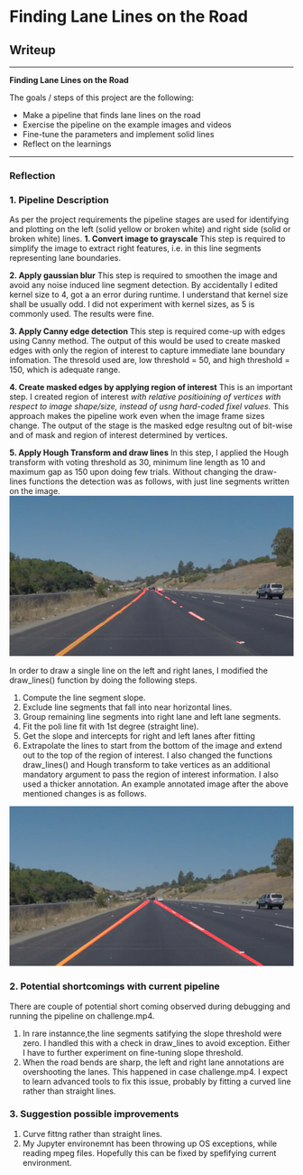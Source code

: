 # **Finding Lane Lines on the Road** 

## Writeup 
---

**Finding Lane Lines on the Road**

The goals / steps of this project are the following:
* Make a pipeline that finds lane lines on the road
* Exercise the pipeline on the example images and videos
* Fine-tune the parameters and implement solid lines
* Reflect on the learnings


[//]: # (Image References)

[image1]: ./test_images_output-interim/solidYellowCurve.jpg "without line fitting: solidYellowCurve"

[image2]: ./test_images_output/solidYellowCurve.jpg "with line fitting & extrapolation: solidYellowCurve"

---

### Reflection

### 1. Pipeline Description

As per the project requirements the pipeline stages are used for identifying and plotting on the left (solid yellow or broken white) and right side (solid or broken white) lines.
**1. Convert image to grayscale**
This step is required to simplify the image to extract right features, i.e. in this line segments representing lane boundaries.

**2. Apply gaussian blur**
This step is required to smoothen the image and avoid any noise induced line segment detection. By accidentally I edited kernel size to 4, got a an error during runtime. I understand that kernel size shall be usually odd. I did not experiment with kernel sizes, as 5 is commonly used. The results were fine.

**3. Apply Canny edge detection**
This step is required come-up with edges using Canny method. The output of this would be used to create masked edges with only the region of interest to capture immediate lane boundary infomation. The thresold used are, low threshold = 50, and high threshold = 150, which is adequate range.

**4. Create masked edges by applying region of interest**
This is an important step. I created region of interest _with relative positioining of vertices with respect to image shape/size, instead of usng hard-coded fixel values._ This approach makes the pipeline work even when the image frame sizes change. The output of the stage is the masked edge resultng out of bit-wise and of mask and region of interest determined by vertices.

**5. Apply Hough Transform and draw lines**
In this step, I applied the Hough transform with voting threshold as 30, minimum line length as 10 and maximum gap as 150 upon doing few trials.
Without changing the draw-lines functions the detection was as follows, with just line segments written on the image.
![alt text][image1]

In order to draw a single line on the left and right lanes, I modified the draw_lines() function by doing the following steps.
1. Compute the line segment slope.
2. Exclude line segments that fall into near horizontal lines.
3. Group remaining line segments into right lane and left lane segments.
4. Fit the poli line fit with 1st degree (straight line).
5. Get the slope and intercepts for right and left lanes after fitting
6. Extrapolate the lines to start from the bottom of the image and extend out to the top of the region of interest. 
   I also changed the functions draw_lines() and Hough transform to take vertices as an additional mandatory argument 
   to pass the region of interest information. I also used a thicker annotation.
An example annotated image after the above mentioned changes is as follows.

![alt text][image2]


### 2. Potential shortcomings with current pipeline
There are couple of potential short coming observed during debugging and running the pipeline on challenge.mp4.
1. In rare instannce,the line segments satifying the slope threshold were zero. I handled this with a check in draw_lines to avoid exception.
   Either I have to further experiment on fine-tuning slope threshold.
2. When the road bends are sharp, the left and right lane annotations are overshooting the lanes. This happened in case challenge.mp4. 
   I expect to learn advanced tools to fix this issue, probably by fitting a curved line rather than straight lines.

### 3. Suggestion possible improvements 
1. Curve fittng rather than straight lines.
2. My Jupyter environemnt has been throwing up OS exceptions, while reading mpeg files. 
   Hopefully this can be fixed by spefifying current environment.
  